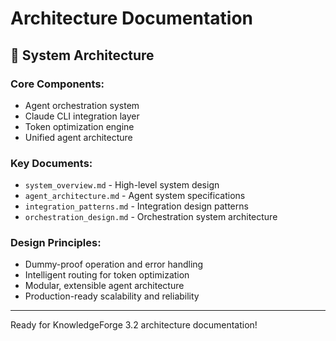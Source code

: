 # Architecture Documentation

## 📐 **System Architecture**

### **Core Components:**
- Agent orchestration system
- Claude CLI integration layer
- Token optimization engine
- Unified agent architecture

### **Key Documents:**
- `system_overview.md` - High-level system design
- `agent_architecture.md` - Agent system specifications
- `integration_patterns.md` - Integration design patterns
- `orchestration_design.md` - Orchestration system architecture

### **Design Principles:**
- Dummy-proof operation and error handling
- Intelligent routing for token optimization
- Modular, extensible agent architecture
- Production-ready scalability and reliability

---
Ready for KnowledgeForge 3.2 architecture documentation!
